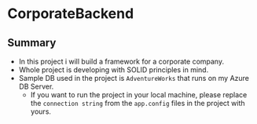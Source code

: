 # CorporateBackend

## Summary

* In this project i will build a framework for a corporate company.
* Whole project is developing with SOLID principles in mind.
* Sample DB used in the project is `AdventureWorks` that runs on my Azure DB Server.
  * If you want to run the project in your local machine, please replace the `connection string` from the `app.config` files in the project with yours.
